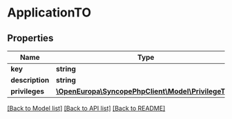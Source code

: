 # ApplicationTO

## Properties
Name | Type | Description | Notes
------------ | ------------- | ------------- | -------------
**key** | **string** |  | [optional] 
**description** | **string** |  | [optional] 
**privileges** | [**\OpenEuropa\SyncopePhpClient\Model\PrivilegeTO[]**](PrivilegeTO.md) |  | [optional] 

[[Back to Model list]](../README.md#documentation-for-models) [[Back to API list]](../README.md#documentation-for-api-endpoints) [[Back to README]](../README.md)


